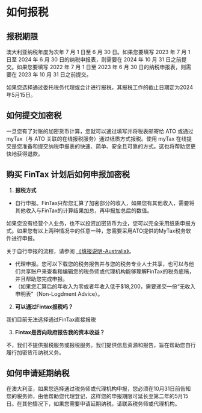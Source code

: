 # 如何报税

## 报税期限

澳大利亚纳税年度为次年 7 月 1 日至 6 月 30 日。如果您要填写 2023 年 7 月 1 日至 2024 年 6 月 30 日的纳税申报表，则需要在 2024 年 10 月 31 日之前提交。如果您要填写 2022 年 7 月 1 日至 2023 年 6 月 30 日的纳税申报表，则需要在 2023 年 10 月 31 日之前提交。

如果您选择通过委托税务代理或会计进行报税，‌其报税工作的截止日期定为2024年5月15日。‌



## 如何提交加密税

一旦您有了对账的加密货币计算，您就可以通过填写并将税表邮寄给 ATO 或通过 myTax（与 ATO 关联的在线报税服务）通过纸质方式报税。使用 myTax 在线提交是您准备和提交纳税申报表的快速、简单、安全且可靠的方式。这也将帮助您更快地获得退款。



## 购买 FinTax 计划后如何申报加密税

1. **报税方式**

* 自行申报。FinTax只帮您汇算了加密部分的收入，如果您有其他收入，需要将其他收入与FinTax的计算结果加总，再申报加总后的数值。

如果您没有经营个人业务，也不以投资加密货币为业，您可以完全采用纸质申报方式。如果您有以上两种情况中的任意一种，您需要采用ATO提供的MyTax税务软件进行申报。

关于自行申报的流程，请参阅 [《填报说明-Australia》](../wen-ti-ji-jin/fu-lu/tian-bao-shuo-ming-australia.md)。

* 代理申报。您可以下载您的税务报告并与您的税务专业人士共享，也可以与他们共享账户来查看和编辑您的税务师或代理机构能够理解FinTax的税务底稿，并且帮助您完成申报。
* （如果您汇算后的年收入为零或者年收入低于$18,200，需要递交一份“无收入申明表”（Non-Logdment Advice）。

2. **可以通过Fintax报税吗？**

我们目前无法选择通过FinTax直接报税

3. **Fintax是否向政府报告我的资本收益？**

不，我们不提供报税服务或报税服务。我们提供信息资源和报告，旨在帮助您自行履行加密货币纳税义务。



## 如何申请延期纳税

在澳大利亚，如果您选择通过税务师或代理机构申报，您必须在10月31日前告知您的税务师，由他帮助您代理登记，这样您的申报期限可延长至第二年的5月15日。在其他情况下，如果您需要申请延期纳税，请联系税务师或代理机构。

